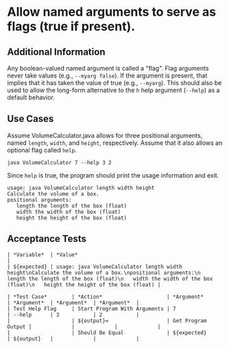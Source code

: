 # Allow named arguments to serve as flags (true if present).

## Additional Information

Any boolean-valued named argument is called a "flag". Flag arguments never take values (e.g., `--myarg false`). If the argument is present, that implies that it has taken the value of true (e.g., `--myarg`). This should also be used to allow the long-form alternative to the `h` help argument (`--help`) as a default behavior.

## Use Cases

Assume VolumeCalculator.java allows for three positional arguments, named `length`, `width`, and `height`, respectively. Assume that it also allows an optional flag called `help`.

    java VolumeCalculator 7 --help 3 2

Since `help` is true, the program should print the usage information and exit.

    usage: java VolumeCalculator length width height
    Calculate the volume of a box.
    positional arguments:
       length the length of the box (float)
       width the width of the box (float)
       height the height of the box (float)


## Acceptance Tests

    | *Variable*  | *Value*                                                                                                                                                                                                                          |
    | ${expected} | usage: java VolumeCalculator length width height\nCalculate the volume of a box.\npositional arguments:\n   length the length of the box (float)\n   width the width of the box (float)\n   height the height of the box (float) |
    
    | *Test Case*        | *Action*                     | *Argument*         | *Argument*  | *Argument*  | *Argument*  |
    | Test Help Flag     | Start Program With Arguments | 7                  | --help      | 3           | 2           |
    |                    | ${output}=                   | Get Program Output |             |             |             |
    |                    | Should Be Equal              | ${expected}        | ${output}   |             |             |
